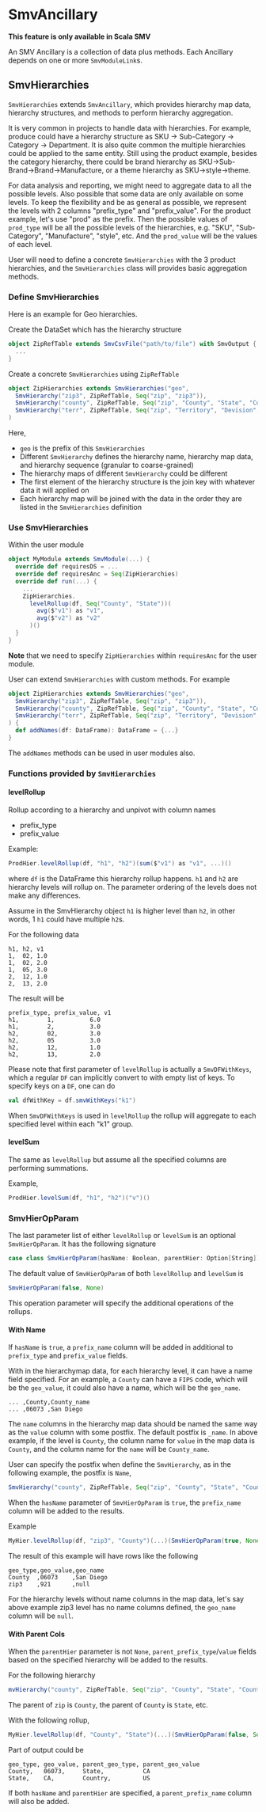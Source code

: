 # SmvAncillary

**This feature is only available in Scala SMV**

An SMV Ancillary is a collection of data plus methods. Each Ancillary depends on one or more `SmvModuleLink`s.

## SmvHierarchies

`SmvHierarchies` extends `SmvAncillary`, which provides hierarchy map data, hierarchy structures,
and methods to perform hierarchy aggregation.

It is very common in projects to handle data with hierarchies. For example, produce could have a
hierarchy structure as SKU -> Sub-Category -> Category -> Department. It is also quite common the
multiple hierarchies could be applied to the same entity. Still using the product example, besides the
category hierarchy, there could be brand hierarchy as SKU->Sub-Brand->Brand->Manufacture, or a theme
hierarchy as SKU->style->theme.

For data analysis and reporting, we might need to aggregate data to all the possible levels. Also
possible that some data are only available on some levels. To keep the flexibility and be as general as
possible, we represent the levels with 2 columns "prefix_type" and "prefix_value". For the product example,
let's use "prod" as the prefix. Then the possible values of `prod_type` will be all the possible levels
of the hierarchies, e.g. "SKU", "Sub-Category", "Manufacture", "style", etc. And the `prod_value` will
be the values of each level.

User will need to define a concrete `SmvHierarchies` with the 3 product hierarchies, and the
`SmvHierarchies` class will provides basic aggregation methods.

### Define SmvHierarchies

Here is an example for Geo hierarchies.

Create the DataSet which has the hierarchy structure
```scala
object ZipRefTable extends SmvCsvFile("path/to/file") with SmvOutput {
  ...
}
```

Create a concrete `SmvHierarchies` using `ZipRefTable`

```scala
object ZipHierarchies extends SmvHierarchies("geo",
  SmvHierarchy("zip3", ZipRefTable, Seq("zip", "zip3")),
  SmvHierarchy("county", ZipRefTable, Seq("zip", "County", "State", "Country")),
  SmvHierarchy("terr", ZipRefTable, Seq("zip", "Territory", "Devision", "Region", "Country"))
)
```

Here,
* `geo` is the prefix of this `SmvHierarchies`
* Different `SmvHierarchy` defines the hierarchy name, hierarchy map data, and hierarchy sequence (granular to coarse-grained)
* The hierarchy maps of different `SmvHierarchy` could be different
* The first element of the hierarchy structure is the join key with whatever data it will applied on
* Each hierarchy map will be joined with the data in the order they are listed in the `SmvHierarchies`
definition

### Use SmvHierarchies
Within the user module

```scala
object MyModule extends SmvModule(...) {
  override def requiresDS = ...
  override def requiresAnc = Seq(ZipHierarchies)
  override def run(...) {
    ...
    ZipHierarchies.
      levelRollup(df, Seq("County", "State"))(
        avg($"v1") as "v1",
        avg($"v2") as "v2"
      )()
  }
}
```

**Note** that we need to specify `ZipHierarchies` within `requiresAnc` for the user module.

User can extend `SmvHierarchies` with custom methods. For example

```scala
object ZipHierarchies extends SmvHierarchies("geo",
  SmvHierarchy("zip3", ZipRefTable, Seq("zip", "zip3")),
  SmvHierarchy("county", ZipRefTable, Seq("zip", "County", "State", "Country")),
  SmvHierarchy("terr", ZipRefTable, Seq("zip", "Territory", "Devision", "Region", "Country"))
) {
  def addNames(df: DataFrame): DataFrame = {...}
}
```

The `addNames` methods can be used in user modules also.

### Functions provided by `SmvHierarchies`

#### levelRollup

Rollup according to a hierarchy and unpivot with column names
* prefix_type
* prefix_value

Example:
```scala
ProdHier.levelRollup(df, "h1", "h2")(sum($"v1") as "v1", ...)()
```
where `df` is the DataFrame this hierarchy rollup happens. `h1` and `h2` are
hierarchy levels will rollup on. The parameter ordering of the levels does
not make any differences.

Assume in the SmvHierarchy object `h1` is higher level than `h2`, in other words,
1 `h1` could have multiple `h2`s.

For the following data
```
h1, h2, v1
1,  02, 1.0
1,  02, 2.0
1,  05, 3.0
2,  12, 1.0
2,  13, 2.0
```

The result will be
```
prefix_type, prefix_value, v1
h1,        1,          6.0
h1,        2,          3.0
h2,        02,         3.0
h2,        05          3.0
h2,        12,         1.0
h2,        13,         2.0
```

Please note that first parameter of `levelRollup` is actually a `SmvDFWithKeys`, which
a regular `DF` can implicitly convert to with empty list of keys. To specify keys on a
`DF`, one can do
```scala
val dfWithKey = df.smvWithKeys("k1")
```
When `SmvDFWithKeys` is used in `levelRollup` the rollup will aggregate to each specified
level within each "k1" group.

#### levelSum
The same as `levelRollup` but assume all the specified columns are performing
summations.

Example,
```scala
ProdHier.levelSum(df, "h1", "h2")("v")()
```

### SmvHierOpParam
The last parameter list of either `levelRollup` or `levelSum` is an optional
`SmvHierOpParam`. It has the following signature
```scala
case class SmvHierOpParam(hasName: Boolean, parentHier: Option[String])
```

The default value of `SmvHierOpParam` of both `levelRollup` and `levelSum` is
```scala
SmvHierOpParam(false, None)
```

This operation parameter will specify the additional operations of the rollups.

#### With Name

If `hasName` is `true`, a `prefix_name` column will be added in additional to
`prefix_type` and `prefix_value` fields.

With in the hierarchymap  data, for each hierarchy level, it can have a name field specified.
For an example, a `County` can have a `FIPS` code, which will be the `geo_value`, it could also
have a name, which will be the `geo_name`.

```
... ,County,County_name
... ,06073 ,San Diego
```

The `name` columns in the hierarchy map data should be named the same way as the `value` column
with some postfix. The default postfix is `_name`. In above example, if the level is `County`,
the column name for `value` in the map data is `County`, and the column name for the `name`
will be `County_name`.

User can specify the postfix when define the `SmvHierarchy`, as in the following example, the
postfix is `Name`,
```scala
SmvHierarchy("county", ZipRefTable, Seq("zip", "County", "State", "Country"), "Name")
```

When the `hasName` parameter of `SmvHierOpParam` is `true`, the `prefix_name` column will be added
to the results.

Example
```scala
MyHier.levelRollup(df, "zip3", "County")(...)(SmvHierOpParam(true, None))
```
The result of this example will have rows like the following
```
geo_type,geo_value,geo_name
County  ,06073    ,San Diego
zip3    ,921      ,null
```

For the hierarchy levels without name columns in the map data, let's say above example zip3 level
has no name columns defined, the `geo_name` column will be `null`.

#### With Parent Cols

When the `parentHier` parameter is not `None`, `parent_prefix_type`/`value` fields based on the
specified hierarchy will be added to the results.

For the following hierarchy
```scala
mvHierarchy("county", ZipRefTable, Seq("zip", "County", "State", "Country"), "Name")
```

The parent of `zip` is `County`, the parent of `County` is `State`, etc.

With the following rollup,
```scala
MyHier.levelRollup(df, "County", "State")(...)(SmvHierOpParam(false, Some("county")))
```

Part of output could be
```
geo_type, geo_value, parent_geo_type, parent_geo_value
County,   06073,     State,           CA
State,    CA,        Country,         US
```

If both `hasName` and `parentHier` are specified, a `parent_prefix_name`
column will also be added.
